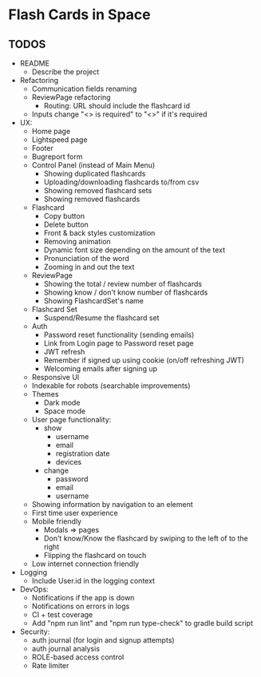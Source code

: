 # Flash Cards in Space

## TODOS

- README
  - Describe the project
- Refactoring
  - Communication fields renaming
  - ReviewPage refactoring
    - Routing: URL should include the flashcard id
  - Inputs change "<> is required" to "<>" if it's required
- UX:
  - Home page
  - Lightspeed page
  - Footer
  - Bugreport form
  - Control Panel (instead of Main Menu)
    - Showing duplicated flashcards
    - Uploading/downloading flashcards to/from csv
    - Showing removed flashcard sets
    - Showing removed flashcards
  - Flashcard
    - Copy button
    - Delete button
    - Front & back styles customization
    - Removing animation
    - Dynamic font size depending on the amount of the text
    - Pronunciation of the word
    - Zooming in and out the text
  - ReviewPage
    - Showing the total / review number of flashcards
    - Showing know / don't know number of flashcards
    - Showing FlashcardSet's name
  - Flashcard Set
    - Suspend/Resume the flashcard set
  - Auth
    - Password reset functionality (sending emails)
    - Link from Login page to Password reset page
    - JWT refresh
    - Remember if signed up using cookie (on/off refreshing JWT)
    - Welcoming emails after signing up
  - Responsive UI
  - Indexable for robots (searchable improvements)
  - Themes
    - Dark mode
    - Space mode
  - User page functionality: 
    - show
      - username
      - email
      - registration date
      - devices
    - change
      - password
      - email
      - username
  - Showing information by navigation to an element
  - First time user experience
  - Mobile friendly
    - Modals => pages
    - Don't know/Know the flashcard by swiping to the left of to the right
    - Flipping the flashcard on touch
  - Low internet connection friendly
- Logging
  - Include User.id in the logging context
- DevOps:
  - Notifications if the app is down
  - Notifications on errors in logs
  - CI + test coverage
  - Add "npm run lint" and "npm run type-check" to gradle build script
- Security:
  - auth journal (for login and signup attempts)
  - auth journal analysis
  - ROLE-based access control
  - Rate limiter
